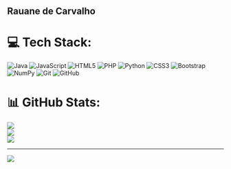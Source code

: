 ## Rauane de Carvalho

# 💻 Tech Stack:
![Java](https://img.shields.io/badge/java-%23ED8B00.svg?style=for-the-badge&logo=openjdk&logoColor=white) ![JavaScript](https://img.shields.io/badge/javascript-%23323330.svg?style=for-the-badge&logo=javascript&logoColor=%23F7DF1E) ![HTML5](https://img.shields.io/badge/html5-%23E34F26.svg?style=for-the-badge&logo=html5&logoColor=white) ![PHP](https://img.shields.io/badge/php-%23777BB4.svg?style=for-the-badge&logo=php&logoColor=white) ![Python](https://img.shields.io/badge/python-3670A0?style=for-the-badge&logo=python&logoColor=ffdd54) ![CSS3](https://img.shields.io/badge/css3-%231572B6.svg?style=for-the-badge&logo=css3&logoColor=white) ![Bootstrap](https://img.shields.io/badge/bootstrap-%238511FA.svg?style=for-the-badge&logo=bootstrap&logoColor=white) ![NumPy](https://img.shields.io/badge/numpy-%23013243.svg?style=for-the-badge&logo=numpy&logoColor=white) ![Git](https://img.shields.io/badge/git-%23F05033.svg?style=for-the-badge&logo=git&logoColor=white) ![GitHub](https://img.shields.io/badge/github-%23121011.svg?style=for-the-badge&logo=github&logoColor=white)

# 📊 GitHub Stats:
![](https://github-readme-stats.vercel.app/api?username=rauane-carvalho&theme=dark&hide_border=false&include_all_commits=false&count_private=true)<br/>
![](https://nirzak-streak-stats.vercel.app/?user=rauane-carvalho&theme=dark&hide_border=false)<br/>
![](https://github-readme-stats.vercel.app/api/top-langs/?username=rauane-carvalho&theme=dark&hide_border=false&include_all_commits=false&count_private=true&layout=compact)

---
[![](https://visitcount.itsvg.in/api?id=rauane-carvalho&icon=0&color=0)](https://visitcount.itsvg.in)

<!-- Proudly created with GPRM ( https://gprm.itsvg.in ) -->
